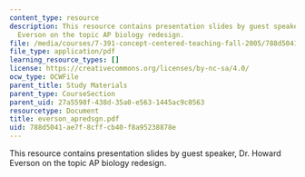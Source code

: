 ```yaml
---
content_type: resource
description: This resource contains presentation slides by guest speaker, Dr. Howard
  Everson on the topic AP biology redesign.
file: /media/courses/7-391-concept-centered-teaching-fall-2005/788d5041ae7f8cffcb40f8a95238878e_everson_apredsgn.pdf
file_type: application/pdf
learning_resource_types: []
license: https://creativecommons.org/licenses/by-nc-sa/4.0/
ocw_type: OCWFile
parent_title: Study Materials
parent_type: CourseSection
parent_uid: 27a5598f-438d-35a0-e563-1445ac9c0563
resourcetype: Document
title: everson_apredsgn.pdf
uid: 788d5041-ae7f-8cff-cb40-f8a95238878e
---
```

This resource contains presentation slides by guest speaker, Dr. Howard Everson on the topic AP biology redesign.